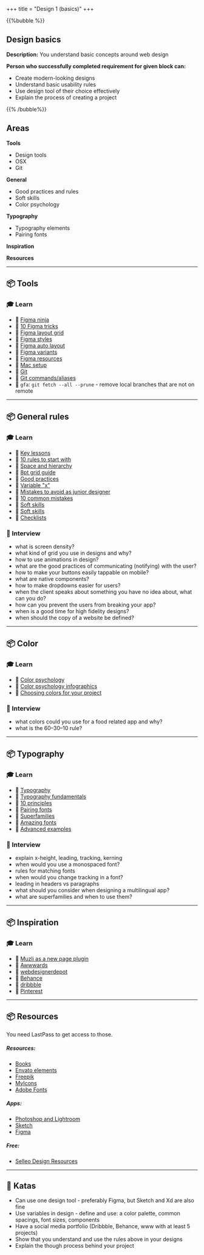 +++
title = "Design 1 (basics)"
+++

{{%bubble %}}

## Design basics

**Description:** You understand basic concepts around web design

**Person who successfully completed requirement for given block can:**
- Create modern-looking designs
- Understand basic usability rules
- Use design tool of their choice effectively
- Explain the process of creating a project

{{% /bubble%}}

## Areas

**Tools**
- Design tools
- OSX
- Git

**General**
- Good practices and rules
- Soft skills
- Color psychology

**Typography**
- Typography elements
- Pairing fonts

**Inspiration**

**Resources**

---

## 📦 Tools

### 🎓 Learn
- 📗 [Figma ninja](https://www.figma.com/community/file/769694576496801916)
- 📗 [10 Figma tricks](https://uxdesign.cc/10-figma-tricks-i-wish-i-knew-earlier-698e66a893f8)
- 📗 [Figma layout grid](https://www.youtube.com/watch?v=zd8wrAdURN0)
- 📗 [Figma styles](https://www.youtube.com/watch?v=gtQ_A3imzsg)
- 📗 [Figma auto layout](https://www.youtube.com/watch?v=Do6HJBj984I)
- 📗 [Figma variants](https://www.youtube.com/watch?v=6XcDHOlBARc)
- 📗 [Figma resources](https://www.figmaresources.com/)
- 📗 [Mac setup](https://docs.google.com/document/d/1qanfu5n7HUv7D0iLVdlm6VkTz0ku7a8dYONE4HxiE38/edit?usp=sharing)
- 📗 [Git](/common/git/)
- 📗 [Git commands/aliases](https://drive.google.com/file/d/1JtJA-EGDZVupjbSFhWh2WZDmYa-_wJ3e/view?usp=sharing)
- 📗 `gfa`: `git fetch --all --prune` - remove local branches that are not on remote

---

## 📦 General rules

### 🎓 Learn
- 📗 [Key lessons](https://uxdesign.cc/47-key-lessons-for-ui-ux-designers-3cb296c1945b)
- 📗 [10 rules to start with](https://uxdesign.cc/10-rules-of-thumb-in-ui-design-aa5f91885444)
- 📗 [Space and hierarchy](https://blog.prototypr.io/space-hierarchy-dbfbaa03d97a)
- 📗 [8pt grid guide](https://medium.com/swlh/the-comprehensive-8pt-grid-guide-aa16ff402179)
- 📗 [Good practices](https://uxdesign.cc/10-ways-to-spice-up-a-ui-design-f6025b2f4a8c)
- 📗 [Variable "x"](https://uxdesign.cc/users-will-break-your-design-and-its-not-their-fault-57f2085c1c9e)
- 📗 [Mistakes to avoid as junior designer](https://uxplanet.org/7-mistakes-i-used-to-make-as-a-junior-designer-what-not-to-do-cee33958a57e)
- 📗 [10 common mistakes](https://uxdesign.cc/10-common-mistakes-ui-designers-make-7c95bb5436b5)
- 📗 [Soft skills](https://dribbble.com/stories/2019/09/13/5-soft-skills-every-ui-ux-designer-should-master)
- 📗 [Soft skills](https://uxdesign.cc/10-soft-skills-for-ui-ux-designers-11b948739a34)
- 📗 [Checklists](https://www.checklist.design/)

### 🎤 Interview
- what is screen density?
- what kind of grid you use in designs and why?
- how to use animations in design?
- what are the good practices of communicating (notifying) with the user?
- how to make your buttons easily tappable on mobile?
- what are native components?
- how to make dropdowns easier for users?
- when the client speaks about something you have no idea about, what can you do?
- how can you prevent the users from breaking your app?
- when is a good time for high fidelity designs?
- when should the copy of a website be defined?

---

## 📦 Color

### 🎓 Learn
- 📗 [Color psychology](https://medium.com/@onepixelout/the-psychology-of-colour-286862ac80e6)
- 📗 [Color psychology infographics](https://www.dailyinfographic.com/wp-content/uploads/2012/09/psychology-of-color.png)
- 📗 [Choosing colors for your project](https://gapsystudio.medium.com/how-to-choose-the-correct-ui-design-colors-for-your-product-to-reinforce-your-business-5a435d3aa115)

### 🎤 Interview
- what colors could you use for a food related app and why?
- what is the 60–30–10 rule?

---

## 📦 Typography

### 🎓 Learn
- 📗 [Typography](https://uxdesign.cc/improve-your-designs-with-these-typography-tips-eeacc8fb81ff)
- 📗 [Typography fundamentals](https://uxdesign.cc/fundamentals-of-typography-in-user-interface-design-ui-67cdd13bfa24)
- 📗 [10 principles](https://uxdesign.cc/10-principles-for-typography-usage-in-ui-design-a8f038f43ffd)
- 📗 [Pairing fonts](https://fontpair.co/)
- 📗 [Superfamilies](https://fonts.google.com/featured/Superfamilies)
- 📗 [Amazing fonts](https://uxdesign.cc/the-curated-list-of-25-amazing-fonts-for-2021-fa768327cc94)
- 📗 [Advanced examples](https://typographyprinciples.obys.agency/)

### 🎤 Interview
- explain x-height, leading, tracking, kerning
- when would you use a monospaced font? 
- rules for matching fonts
- when would you change tracking in a font?
- leading in headers vs paragraphs
- what should you consider when designing a multilingual app?
- what are superfamilies and when to use them?

---

## 📦 Inspiration

### 🎓 Learn
- 📗 [Muzli as a new page plugin](https://muz.li/)
- 📗 [Awwwards](https://www.awwwards.com/)
- 📗 [webdesignerdepot](https://www.webdesignerdepot.com/category/community-inspiration)  
- 📗 [Behance](https://behance.net/)
- 📗 [dribbble](http://dribbble.com/)
- 📗 [Pinterest](https://www.pinterest.com/)

---

## 📦 Resources

You need LastPass to get access to those.

##### Resources:
- [Books](https://drive.google.com/drive/folders/1Vu0jeFVUGPmtYXLEk76ILJTwbWq8NiZm?usp=sharing)
- [Envato elements](https://elements.envato.com/)
- [Freepik](https://freepik.com/)
- [MyIcons](https://gumroad.com/library?creator_external_ids=9015975858229)
- [Adobe Fonts](https://fonts.adobe.com/)

##### Apps:
- [Photoshop and Lightroom](https://www.adobe.com/pl/creativecloud.html)
- [Sketch](https://www.sketch.com/)
- [Figma](https://www.figma.com/downloads/)

##### Free:
- [Selleo Design Resources](https://www.notion.so/Selleo-Design-Resources-3cdb8bfa13984f508f2cc5164094e68a)

---

## 📝 Katas
- Can use one design tool - preferably Figma, but Sketch and Xd are also fine
- Use variables in design - define and use: a color palette, common spacings, font sizes, components
- Have a social media portfolio (Dribbble, Behance, www with at least 5 projects)
- Show that you understand and use the rules above in your designs
- Explain the though process behind your project
